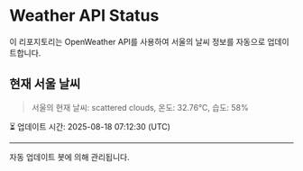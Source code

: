 
# Weather API Status

이 리포지토리는 OpenWeather API를 사용하여 서울의 날씨 정보를 자동으로 업데이트합니다.

## 현재 서울 날씨
> 서울의 현재 날씨: scattered clouds, 온도: 32.76°C, 습도: 58%

⏳ 업데이트 시간: 2025-08-18 07:12:30 (UTC)

---
자동 업데이트 봇에 의해 관리됩니다.
